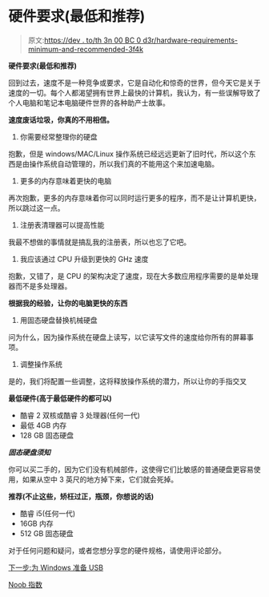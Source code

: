 # 硬件要求(最低和推荐)

> 原文:[https://dev . to/th 3n 00 BC 0 d3r/hardware-requirements-minimum-and-recommended-3f4k](https://dev.to/th3n00bc0d3r/hardware-requirements-minimum-and-recommended-3f4k)

**硬件要求(最低和推荐)**

回到过去，速度不是一种竞争或要求，它是自动化和惊奇的世界，但今天它是关于速度的一切。每个人都渴望拥有世界上最快的计算机，我认为，有一些误解导致了个人电脑和笔记本电脑硬件世界的各种助产士故事。

**速度废话垃圾，你真的不用相信。**

1.  你需要经常整理你的硬盘

抱歉，但是 windows/MAC/Linux 操作系统已经远远更新了旧时代，所以这个东西是由操作系统自动管理的，所以我们真的不能用这个来加速电脑。

1.  更多的内存意味着更快的电脑

再次抱歉，更多的内存意味着你可以同时运行更多的程序，而不是让计算机更快，所以跳过这一点。

1.  注册表清理器可以提高性能

我最不想做的事情就是搞乱我的注册表，所以也忘了它吧。

1.  我应该通过 CPU 升级到更快的 GHz 速度

抱歉，又错了，是 CPU 的架构决定了速度，现在大多数应用程序需要的是单处理器而不是多处理器。

**根据我的经验，让你的电脑更快的东西**

1.  用固态硬盘替换机械硬盘

问为什么，因为操作系统在硬盘上读写，以它读写文件的速度给你所有的屏幕事项。

1.  调整操作系统

是的，我们将配置一些调整，这将释放操作系统的潜力，所以让你的手指交叉

**最低硬件(高于最低硬件的都可以)**

*   酷睿 2 双核或酷睿 3 处理器(任何一代)
*   最低 4GB 内存
*   128 GB 固态硬盘

***固态硬盘须知***

你可以买二手的，因为它们没有机械部件，这使得它们比敏感的普通硬盘更容易使用，如果从空中 3 英尺的地方掉下来，它们就会死掉。

**推荐(不止这些，矫枉过正，瓶颈，你想说的话)**

*   酷睿 i5(任何一代)
*   16GB 内存
*   512 GB 固态硬盘

对于任何问题和疑问，或者您想分享您的硬件规格，请使用评论部分。

[下一步:为 Windows 准备 USB](https://dev.to/th3n00bc0d3r/preparing-usb-for-windows-2p3)

[Noob 指数](https://dev.to/th3n00bc0d3r/noob-guides-index-4mne)